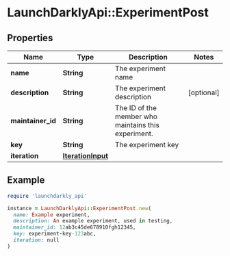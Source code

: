 # LaunchDarklyApi::ExperimentPost

## Properties

| Name | Type | Description | Notes |
| ---- | ---- | ----------- | ----- |
| **name** | **String** | The experiment name |  |
| **description** | **String** | The experiment description | [optional] |
| **maintainer_id** | **String** | The ID of the member who maintains this experiment. |  |
| **key** | **String** | The experiment key |  |
| **iteration** | [**IterationInput**](IterationInput.md) |  |  |

## Example

```ruby
require 'launchdarkly_api'

instance = LaunchDarklyApi::ExperimentPost.new(
  name: Example experiment,
  description: An example experiment, used in testing,
  maintainer_id: 12ab3c45de678910fgh12345,
  key: experiment-key-123abc,
  iteration: null
)
```

